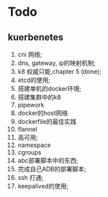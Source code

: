 # Todo

## kuerbenetes

1. cni 网络;
2. dns, gateway, ip的映射机制;
3. k8 权威只能,chapter 5 (done);
4. etcd的使用;
5. 搭建单机的docker环境;
6. 搭建集群中的k8
7. pipework
8. docker的host网络
9. dockerfile的最佳实践
10. flannel
11. 高可用;
12. namespace
13. cgroups
14. abc部署脚本中的东西;
15. 完成自己ADB的部署脚本;
16. ssh 打通;
17. keepalived的使用;